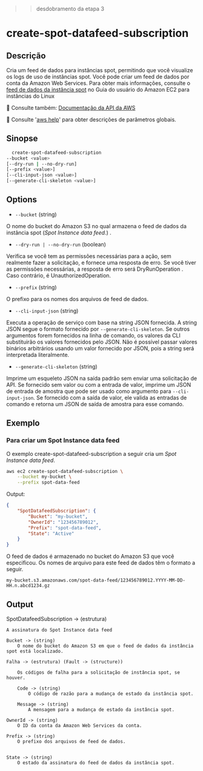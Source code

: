 >> desdobramento da etapa 3

# create-spot-datafeed-subscription

## Descrição
Cria um feed de dados para instâncias spot, permitindo que você visualize os logs de uso de instâncias spot. Você pode criar um feed de dados por conta da Amazon Web Services. Para obter mais informações, consulte o [feed de dados da instância spot](https://docs.aws.amazon.com/pt_br/AWSEC2/latest/UserGuide/spot-data-feeds.html) no Guia do usuário do Amazon EC2 para instâncias do Linux


📙 Consulte também: [Documentação da API da AWS](https://docs.aws.amazon.com/pt_br/AWSEC2/latest/APIReference/API_CreateSpotDatafeedSubscription.html)

📙 Consulte '[aws help](https://docs.aws.amazon.com/cli/latest/reference/index.html)' para obter descrições de parâmetros globais.

## Sinopse
~~~sh
  create-spot-datafeed-subscription
--bucket <value>
[--dry-run | --no-dry-run]
[--prefix <value>]
[--cli-input-json <value>]
[--generate-cli-skeleton <value>]
~~~

## Options

* `--bucket` (string)

O nome do bucket do Amazon S3 no qual  armazena o feed de dados da instância spot (_Spot Instance data feed._) . 

* `--dry-run | --no-dry-run` (boolean)

Verifica se você tem as permissões necessárias para a ação, sem realmente fazer a solicitação, e fornece uma resposta de erro. Se você tiver as permissões necessárias, a resposta de erro será DryRunOperation . Caso contrário, é UnauthorizedOperation.

* `--prefix` (string)

O prefixo para os nomes dos arquivos de feed de dados.


* `--cli-input-json` (string)

Executa a operação de serviço com base na string JSON fornecida. A string JSON segue o formato fornecido por `--generate-cli-skeleton`. Se outros argumentos forem fornecidos na linha de comando, os valores da CLI substituirão os valores fornecidos pelo JSON. Não é possível passar valores binários arbitrários usando um valor fornecido por JSON, pois a string será interpretada literalmente.


* `--generate-cli-skeleton` (string)

Imprime um esqueleto JSON na saída padrão sem enviar uma solicitação de API. Se fornecido sem valor ou com a entrada de valor, imprime um JSON de entrada de amostra que pode ser usado como argumento para `--cli-input-json`.  Se fornecido com a saída de valor, ele valida as entradas de comando e retorna um JSON de saída de amostra para esse comando.


## Exemplo

### Para criar um Spot Instance data feed

O exemplo create-spot-datafeed-subscription a seguir cria um _Spot Instance data feed_.

~~~sh
aws ec2 create-spot-datafeed-subscription \
    --bucket my-bucket \
    --prefix spot-data-feed
~~~

Output:

~~~json
{
    "SpotDatafeedSubscription": {
        "Bucket": "my-bucket",
        "OwnerId": "123456789012",
        "Prefix": "spot-data-feed",
        "State": "Active"
    }
}
~~~

O feed de dados é armazenado no bucket do Amazon S3 que você especificou. Os nomes de arquivo para este feed de dados têm o formato a seguir.

`my-bucket.s3.amazonaws.com/spot-data-feed/123456789012.YYYY-MM-DD-HH.n.abcd1234.gz`


## Output

SpotDatafeedSubscription -> (estrutura)

    A assinatura do Spot Instance data feed

    Bucket -> (string)
        O nome do bucket do Amazon S3 em que o feed de dados da instância spot está localizado.

    Falha -> (estrutura) (Fault -> (structure))

        Os códigos de falha para a solicitação de instância spot, se houver.

        Code -> (string)
            O código de razão para a mudança de estado da instância spot.

        Message -> (string)
            A mensagem para a mudança de estado da instância spot.

    OwnerId -> (string)
        O ID da conta da Amazon Web Services da conta.

    Prefix -> (string)
        O prefixo dos arquivos de feed de dados.


    State -> (string)
        O estado da assinatura do feed de dados da instância spot.

    





